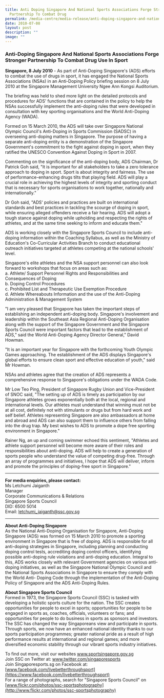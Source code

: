 ```yaml
---
title: Anti Doping Singapore And National Sports Associations Forge Stronger
  Partnership To Combat Drug
permalink: /media-centre/media-release/anti-doping-singapore-and-national-sports-associations-forge-stronger-pa/
date: 2010-07-08
layout: post
description: ""
image: ""
---
```

### **Anti-Doping Singapore And National Sports Associations Forge Stronger Partnership To Combat Drug Use In Sport**

**Singapore, 8 July 2010** - As part of Anti-Doping Singapore's (ADS) efforts to combat the use of drugs in sport, it has engaged the National Sports Associations (NSAs) in an Anti-Doping Policy briefing session on 8 July 2010 at the Singapore Management University Ngee Ann Kongsi Auditorium.

The briefing was held to shed more light on the detailed protocols and procedures for ADS' functions that are contained in the policy to help the NSAs successfully implement the anti-doping rules that were developed in consultation with key sporting organisations and the World Anti-Doping Agency (WADA).

Formed on 15 March 2010, the ADS will take over Singapore National Olympic Council's Anti-Doping in Sports Commission (SADSC) in overseeing anti-doping matters in Singapore. The purpose of having a separate anti-doping entity is a demonstration of the Singapore Government's commitment to the fight against doping in sport, when they ratified the UNESCO Convention Against Doping in Sport in 2007.

Commenting on the significance of the anti-doping body, ADS Chairman, Dr Patrick Goh said, "It is important for all stakeholders to take a zero tolerance approach to doping in sport. Sport is about integrity and fairness. The use of performance-enhancing drugs tilts that playing field. ADS will play a crucial role in achieving the highest levels of integrity and sporting conduct that is necessary for sports organisations to work together, nationally and internationally."

Dr Goh said, "ADS' policies and practices are built on international standards and best practices in tackling the scourge of doping in sport, while ensuring alleged offenders receive a fair hearing. ADS will adopt a tough stance against doping while upholding and respecting the rights of athletes, and at the same time seeking to inform and educate them."

ADS is working closely with the Singapore Sports Council to include anti-doping information within the Coaching Syllabus, as well as the Ministry of Education's Co-Curricular Activities Branch to conduct educational outreach initiatives targeted at athletes competing at the national schools' level.

Singapore's elite athletes and the NSA support personnel can also look forward to workshops that focus on areas such as:<br>
a. Athlete/ Support Personnel Rights and Responsibilities and Consequences of Doping<br>
b. Doping Control Procedures<br>
c. Prohibited List and Therapeutic Use Exemption Procedure<br>
d. Athlete Whereabouts Information and the use of the Anti-Doping Administration & Management System

"I am very pleased that Singapore has taken the important steps of establishing an independent anti-doping body. Singapore's involvement and leadership within the Southeast Asia Regional Anti-Doping Organisation along with the support of the Singapore Government and the Singapore Sports Council were important factors that lead to the establishment of ADS," said the World Anti-Doping Agency Director General," David Howman.

"It is an important year for Singapore with the forthcoming Youth Olympic Games approaching. The establishment of the ADS displays Singapore's global efforts to ensure clean sport and effective education of youth," said Mr Howman.

NSAs and athletes agree that the creation of ADS represents a comprehensive response to Singapore's obligations under the WADA Code.

Mr Low Teo Ping, President of Singapore Rugby Union and Vice-President of SNOC said, "The setting up of ADS is timely as participation by our Singapore athletes grows exponentially both at the local, regional and international levels. Our athletes must understand that winning must not be at all cost, definitely not with stimulants or drugs but from hard work and self belief. Athletes representing Singapore are also ambassadors at home and abroad and ADS can also support them to influence others from falling into the drug trap. My best wishes to ADS to promote a dope free sporting environment in Singapore."

Rainer Ng, an up and coming swimmer echoed this sentiment, "Athletes and athlete support personnel will become more aware of their roles and responsibilities about anti-doping. ADS will help to create a generation of sports people who understand the value of competing drug-free. Through an array of programmes and initiatives, I hope that ADS will deliver, inform and promote the principles of doping-free sport in Singapore."

---

**For media enquiries, please contact:**
<br>
Ms Letchumi Jaiganth<br>
Manager<br>
Corporate Communications & Relations<br>
Singapore Sports Council<br>
DID: 6500 5014<br>
Email: [letchumi_jaiganth@ssc.gov.sg](mailto:letchumi_jaiganth@ssc.gov.sg)

---

**About Anti-Doping Singapore**<br>
As the National Anti-Doping Organisation for Singapore, Anti-Doping Singapore (ADS) was formed on 15 March 2010 to promote a sporting environment in Singapore that is free of doping. ADS is responsible for all anti-doping strategies in Singapore, including planning and conducting doping control tests, accrediting doping control officers, identifying possible anti-doping rule violations and anti-doping education. Integral to this, ADS works closely with relevant Government agencies on various anti-doping initiatives, as well as the Singapore National Olympic Council and the National Sports Associations in Singapore to ensure they comply with the World Anti- Doping Code through the implementation of the Anti-Doping Policy of Singapore and the ADS Anti-Doping Rules.

**About Singapore Sports Council**<br>
Formed in 1973, the Singapore Sports Council (SSC) is tasked with developing a holistic sports culture for the nation. The SSC creates opportunities for people to excel in sports; opportunities for people to be engaged in sports as, coaches, officials, volunteers or fans; and opportunities for people to do business in sports as sponsors and investors. The SSC has changed the way Singaporeans view and participate in sports. Through sports, we now have an enhanced national identity thanks to our sports participation programmes; greater national pride as a result of high performance results at international and regional games; and more diversified economic stability through our vibrant sports industry initiatives.

To find out more, visit our websites www.sportsingapore.gov.sg
<br>
Join SSC on Twitter at: www.twitter.com/singaporesports
<br>
Join Singaporesports.sg on Facebook at: [www.facebook.com/livebetterthroughsport](https://www.facebook.com/livebetterthroughsport)
<br>
For a range of photographs, search for "Singapore Sports Council" on [www.flickr.com/photos/ssc-sportsphotography](http://www.flickr.com/photos/ssc-sportsphotography)